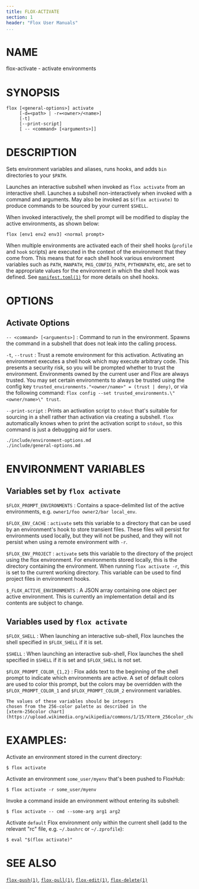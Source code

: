```yaml
---
title: FLOX-ACTIVATE
section: 1
header: "Flox User Manuals"
...
```


# NAME

flox-activate - activate environments

# SYNOPSIS

```
flox [<general-options>] activate
     [-d=<path> | -r=<owner>/<name>]
     [-t]
     [--print-script]
     [ -- <command> [<arguments>]]
```

# DESCRIPTION

Sets environment variables and aliases,
runs hooks,
and adds `bin` directories to your `$PATH`.

Launches an interactive subshell when invoked as `flox activate` from an
interactive shell.
Launches a subshell non-interactively when invoked with a command
and arguments.
May also be invoked as `$(flox activate)` to produce commands to be sourced
by your current `$SHELL`.

When invoked interactively,
the shell prompt will be modified to display the active environments,
as shown below:
```
flox [env1 env2 env3] <normal prompt>
```

When multiple environments are activated each of their shell hooks
(`profile` and `hook` scripts)
are executed in the context of the environment that they come from.
This means that for each shell hook various environment variables such as
`PATH`, `MANPATH`, `PKG_CONFIG_PATH`, `PYTHONPATH`, etc,
are set to the appropriate values for the environment in which the shell
hook was defined.
See [`manifest.toml(1)`](./manifest.toml.md) for more details on shell hooks.

# OPTIONS

## Activate Options

`-- <command> [<arguments>]`
:   Command to run in the environment.
    Spawns the command in a subshell that does not leak into the calling
    process.

`-t`, `--trust`
:   Trust a remote environment for this activation.
    Activating an environment executes a shell hook which may execute arbitrary
    code.
    This presents a security risk,
    so you will be prompted whether to trust the environment.
    Environments owned by the current user and Flox are always trusted.
    You may set certain environments to always be trusted using the config key
    `trusted_environments."<owner/name>" = (trust | deny)`,
    or via the following command:
    `flox config --set trusted_environments.\"<owner/name>\" trust`.

`--print-script`
:  Prints an activation script to `stdout` that's suitable for sourcing in
   a shell rather than activation via creating a subshell.
   `flox` automatically knows when to print the activation script to `stdout`,
   so this command is just a debugging aid for users.

```{.include}
./include/environment-options.md
./include/general-options.md
```

# ENVIRONMENT VARIABLES

## Variables set by `flox activate`

`$FLOX_PROMPT_ENVIRONMENTS`
:   Contains a space-delimited list of the active environments,
    e.g. `owner1/foo owner2/bar local_env`.

`$FLOX_ENV_CACHE`
:   `activate` sets this variable to a directory that can be used by an
    environment's hook to store transient files.
    These files will persist for environments used locally,
    but they will not be pushed,
    and they will not persist when using a remote environment with `-r`.

`$FLOX_ENV_PROJECT`
:   `activate` sets this variable to the directory of the project using the flox
    environment.
    For environments stored locally, this is the directory containing the
    environment.
    When running `flox activate -r`, this is set to the current working
    directory.
    This variable can be used to find project files in environment hooks.

`$_FLOX_ACTIVE_ENVIRONMENTS`
:   A JSON array containing one object per active environment.
    This is currently an implementation detail
    and its contents are subject to change.

## Variables used by `flox activate`

`$FLOX_SHELL`
:  When launching an interactive sub-shell, Flox launches the shell specified in
   `$FLOX_SHELL` if it is set.

`$SHELL`
:  When launching an interactive sub-shell, Flox launches the shell specified in
   `$SHELL` if it is set and `$FLOX_SHELL` is not set.

`$FLOX_PROMPT_COLOR_{1,2}`
:   Flox adds text to the beginning of the shell prompt to indicate which
    environments are active.
    A set of default colors are used to color this prompt,
    but the colors may be overridden with the `$FLOX_PROMPT_COLOR_1` and
    `$FLOX_PROMPT_COLOR_2` environment variables.

    The values of these variables should be integers
    chosen from the 256-color palette as described in the
    [xterm-256color chart](https://upload.wikimedia.org/wikipedia/commons/1/15/Xterm_256color_chart.svg).

# EXAMPLES:

Activate an environment stored in the current directory:

```
$ flox activate
```

Activate an environment `some_user/myenv` that's been pushed to FloxHub:

```
$ flox activate -r some_user/myenv
```

Invoke a command inside an environment without entering its subshell:

```
$ flox activate -- cmd --some-arg arg1 arg2
```

Activate `default` Flox environment only within the current shell
(add to the relevant "rc" file, e.g. `~/.bashrc` or `~/.zprofile`):

```
$ eval "$(flox activate)"
```

# SEE ALSO
[`flox-push(1)`](./flox-push.md),
[`flox-pull(1)`](./flox-pull.md),
[`flox-edit(1)`](./flox-edit.md),
[`flox-delete(1)`](./flox-delete.md)
